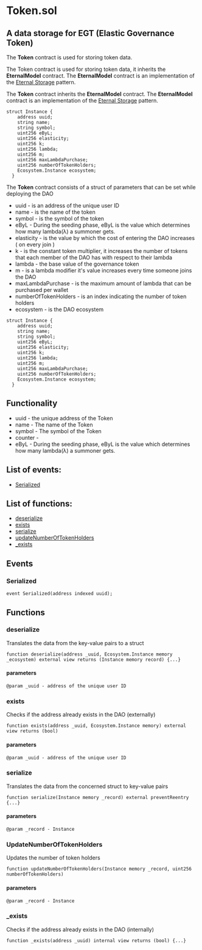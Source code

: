 # Token.sol

## A data storage for EGT \(Elastic Governance Token\)

The **Token** contract is used for storing token data.

The Token contract is used for storing token data, it inherits the **EternalModel**  contract. The **EternalModel**  contract is an implementation of the [Eternal Storage](https://fravoll.github.io/solidity-patterns/eternal_storage.html) pattern.

The **Token** contract inherits the **EternalModel**  contract. The **EternalModel**  contract is an implementation of the [Eternal Storage](https://fravoll.github.io/solidity-patterns/eternal_storage.html) pattern.

```text
struct Instance {
    address uuid;
    string name;
    string symbol;
    uint256 eByL;
    uint256 elasticity;
    uint256 k;
    uint256 lambda;
    uint256 m;
    uint256 maxLambdaPurchase;
    uint256 numberOfTokenHolders;
    Ecosystem.Instance ecosystem;
  }
```

The **Token** contract consists of a struct of parameters that can be set while deploying the DAO

* uuid - is an address of the unique user ID
* name - is the name of the token
* symbol - is the symbol of the token
* eByL - During the seeding phase, eByL is the value which determines how many lambda\(λ\) a summoner gets.
* elasticity - is the value by which the cost of entering the DAO increases \( on every join \)
* k - is the constant token multiplier, it increases the number of tokens that each member of the DAO has with respect to their lambda
* lambda - the base value of the governance token
* m - is a lambda modifier it's value increases every time someone joins the DAO
* maxLambdaPurchase - is the maximum amount of lambda that can be purchased per wallet
* numberOfTokenHolders - is an index indicating the number of token holders
* ecosystem - is the DAO ecosystem

```text
struct Instance {
    address uuid;
    string name;
    string symbol; 
    uint256 eByL;
    uint256 elasticity;
    uint256 k;
    uint256 lambda;
    uint256 m;
    uint256 maxLambdaPurchase;
    uint256 numberOfTokenHolders;
    Ecosystem.Instance ecosystem;
  }
```

## Functionality

* uuid - the unique address of the Token
* name - The name of the Token
* symbol - The symbol of the Token
* counter - 
* eByL - During the seeding phase, eByL is the value which determines how many lambda\(λ\) a summoner gets. 



## List of events:

* [Serialized](https://app.gitbook.com/@elasticdao/s/docs/~/drafts/-MUUNkCuPjp2572zw0OD/contracts/token.sol#serialized)

## List of functions:

* [deserialize](https://app.gitbook.com/@elasticdao/s/docs/~/drafts/-MUUNkCuPjp2572zw0OD/contracts/token.sol#deserialize)
* [exists](https://app.gitbook.com/@elasticdao/s/docs/~/drafts/-MUUNkCuPjp2572zw0OD/contracts/token.sol#exists)
* [serialize](https://app.gitbook.com/@elasticdao/s/docs/~/drafts/-MUUNkCuPjp2572zw0OD/contracts/token.sol#serialize)
* [updateNumberOfTokenHolders](https://app.gitbook.com/@elasticdao/s/docs/~/drafts/-MUUNkCuPjp2572zw0OD/contracts/token.sol#updatenumberoftokenholders)
* [\_exists](https://app.gitbook.com/@elasticdao/s/docs/~/drafts/-MUUNkCuPjp2572zw0OD/contracts/token.sol#_exists)

## Events

### Serialized

```text
event Serialized(address indexed uuid);
```

## Functions

### deserialize

Translates the data from the key-value pairs to a struct

```text
function deserialize(address _uuid, Ecosystem.Instance memory _ecosystem) external view returns (Instance memory record) {...}
```

#### parameters

```text
@param _uuid - address of the unique user ID
```

### exists

Checks if the address already exists in the DAO \(externally\)

```text
function exists(address _uuid, Ecosystem.Instance memory) external view returns (bool)
```

#### parameters

```text
@param _uuid - address of the unique user ID
```

### serialize

Translates the data from the concerned struct to key-value pairs

```text
function serialize(Instance memory _record) external preventReentry {...}
```

#### parameters

```text
@param _record - Instance
```

### UpdateNumberOfTokenHolders

Updates the number of token holders

```text
function updateNumberOfTokenHolders(Instance memory _record, uint256 numberOfTokenHolders)
```

#### parameters

```text
@param _record - Instance
```

### \_exists

Checks if the address already exists in the DAO \(internally\)

```text
function _exists(address _uuid) internal view returns (bool) {...}
```

